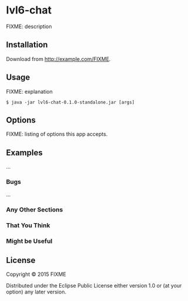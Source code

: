 # lvl6-chat

FIXME: description

## Installation

Download from http://example.com/FIXME.

## Usage

FIXME: explanation

    $ java -jar lvl6-chat-0.1.0-standalone.jar [args]

## Options

FIXME: listing of options this app accepts.

## Examples

...

### Bugs

...

### Any Other Sections
### That You Think
### Might be Useful

## License

Copyright © 2015 FIXME

Distributed under the Eclipse Public License either version 1.0 or (at
your option) any later version.
